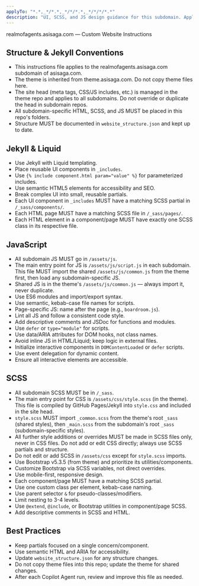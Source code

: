 ```yaml
---
applyTo: "*.*,_*/*.*,_*/*/*.*,_*/*/*/*.*"
description: "UI, SCSS, and JS design guidance for this subdomain. Applies to all HTML, SCSS, JS, and Liquid files in this repo."
---
```


realmofagents.asisaga.com — Custom Website Instructions

## Structure & Jekyll Conventions
- This instructions file applies to the realmofagents.asisaga.com subdomain of asisaga.com.
- The theme is inherited from theme.asisaga.com. Do not copy theme files here.
- The site head (meta tags, CSS/JS includes, etc.) is managed in the theme repo and applies to all subdomains. Do not override or duplicate the head in subdomain repos.
- All subdomain-specific HTML, SCSS, and JS MUST be placed in this repo's folders.
- Structure MUST be documented in `website_structure.json` and kept up to date.

## Jekyll & Liquid
- Use Jekyll with Liquid templating.
- Place reusable UI components in `_includes`.
- Use `{% include component.html param="value" %}` for parameterized includes.
- Use semantic HTML5 elements for accessibility and SEO.
- Break complex UI into small, reusable partials.
- Each UI component in `_includes` MUST have a matching SCSS partial in `/_sass/components/`.
- Each HTML page MUST have a matching SCSS file in `/_sass/pages/`.
- Each HTML element in a component/page MUST have exactly one SCSS class in its respective file.

## JavaScript
- All subdomain JS MUST go in `/assets/js`.
- The main entry point for JS is `/assets/js/script.js` in each subdomain. This file MUST import the shared `/assets/js/common.js` from the theme first, then load any subdomain-specific JS.
- Shared JS is in the theme's `/assets/js/common.js` — always import it, never duplicate.
- Use ES6 modules and import/export syntax.
- Use semantic, kebab-case file names for scripts.
- Page-specific JS: name after the page (e.g., `boardroom.js`).
- Lint all JS and follow a consistent code style.
- Add descriptive comments and JSDoc for functions and modules.
- Use `defer` or `type="module"` for scripts.
- Use data/ARIA attributes for DOM hooks, not class names.
- Avoid inline JS in HTML/Liquid; keep logic in external files.
- Initialize interactive components in `DOMContentLoaded` or `defer` scripts.
- Use event delegation for dynamic content.
- Ensure all interactive elements are accessible.

## SCSS
- All subdomain SCSS MUST be in `/_sass`.
- The main entry point for CSS is `/assets/css/style.scss` (in the theme). This file is compiled by GitHub Pages/Jekyll into `style.css` and included in the site head.
- `style.scss` MUST import `_common.scss` from the theme's root `_sass` (shared styles), then `_main.scss` from the subdomain's root `_sass` (subdomain-specific styles).
- All further style additions or overrides MUST be made in SCSS files only, never in CSS files. Do not add or edit CSS directly; always use SCSS partials and structure.
- Do not edit or add SCSS in `/assets/css` except for `style.scss` imports.
- Use Bootstrap v5.3.5 (from theme) and prioritize its utilities/components.
- Customize Bootstrap via SCSS variables, not direct overrides.
- Use mobile-first, responsive design.
- Each component/page MUST have a matching SCSS partial.
- Use one custom class per element, kebab-case naming.
- Use parent selector `&` for pseudo-classes/modifiers.
- Limit nesting to 3-4 levels.
- Use `@extend`, `@include`, or Bootstrap utilities in component/page SCSS.
- Add descriptive comments in SCSS and HTML.

## Best Practices
- Keep partials focused on a single concern/component.
- Use semantic HTML and ARIA for accessibility.
- Update `website_structure.json` for any structure changes.
- Do not copy theme files into this repo; update the theme for shared changes.
- After each Copilot Agent run, review and improve this file as needed.
